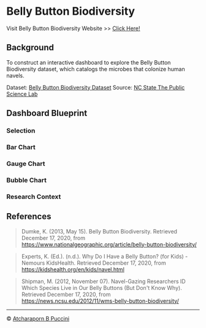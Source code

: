 # Belly Button Biodiversity

Visit Belly Button Biodiversity Website >> [Click Here!](https://abpuccini.github.io/plotly-challenge/)

## Background

To construct an interactive dashboard to explore the Belly Button Biodiversity dataset, which catalogs the microbes that colonize human navels.

Dataset: [Belly Button Biodiversity Dataset](data/samples.json)
Source: [NC State The Public Science Lab](http://robdunnlab.com/projects/belly-button-biodiversity/)

## Dashboard Blueprint

### Selection



### Bar Chart



### Gauge Chart



### Bubble Chart



### Research Context



## References

> Dumke, K. (2013, May 15). Belly Button Biodiversity. Retrieved December 17, 2020, from https://www.nationalgeographic.org/article/belly-button-biodiversity/

> Experts, K. (Ed.). (n.d.). Why Do I Have a Belly Button? (for Kids) - Nemours KidsHealth. Retrieved December 17, 2020, from https://kidshealth.org/en/kids/navel.html

> Shipman, M. (2012, November 07). Navel-Gazing Researchers ID Which Species Live in Our Belly Buttons (But Don't Know Why). Retrieved December 17, 2020, from https://news.ncsu.edu/2012/11/wms-belly-button-biodiversity/

---
© [Atcharaporn B Puccini](https://www.linkedin.com/in/abpuccini)